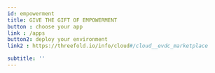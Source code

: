 ```yaml
---
id: empowerment
title: GIVE THE GIFT OF EMPOWERMENT
button : choose your app
link : /apps
button2: deploy your environment
link2 : https://threefold.io/info/cloud#/cloud__evdc_marketplace

subtitle: ''
---
```

